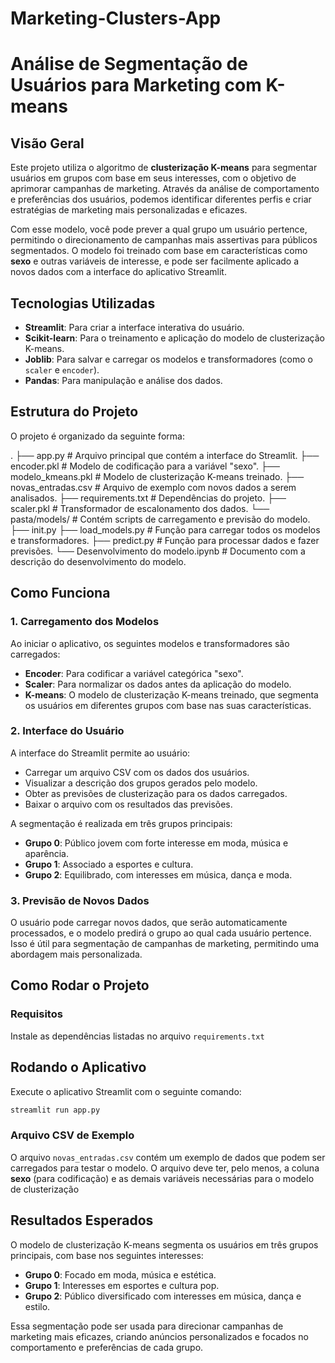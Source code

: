 # Marketing-Clusters-App

# Análise de Segmentação de Usuários para Marketing com K-means

## Visão Geral

Este projeto utiliza o algoritmo de **clusterização K-means** para segmentar usuários em grupos com base em seus interesses, com o objetivo de aprimorar campanhas de marketing. Através da análise de comportamento e preferências dos usuários, podemos identificar diferentes perfis e criar estratégias de marketing mais personalizadas e eficazes.

Com esse modelo, você pode prever a qual grupo um usuário pertence, permitindo o direcionamento de campanhas mais assertivas para públicos segmentados. O modelo foi treinado com base em características como **sexo** e outras variáveis de interesse, e pode ser facilmente aplicado a novos dados com a interface do aplicativo Streamlit.

## Tecnologias Utilizadas

- **Streamlit**: Para criar a interface interativa do usuário.
- **Scikit-learn**: Para o treinamento e aplicação do modelo de clusterização K-means.
- **Joblib**: Para salvar e carregar os modelos e transformadores (como o `scaler` e `encoder`).
- **Pandas**: Para manipulação e análise dos dados.

## Estrutura do Projeto

O projeto é organizado da seguinte forma:

.
├── app.py # Arquivo principal que contém a interface do Streamlit.
├── encoder.pkl # Modelo de codificação para a variável "sexo".
├── modelo_kmeans.pkl # Modelo de clusterização K-means treinado.
├── novas_entradas.csv # Arquivo de exemplo com novos dados a serem analisados.
├── requirements.txt # Dependências do projeto.
├── scaler.pkl # Transformador de escalonamento dos dados.
└── pasta/models/ # Contém scripts de carregamento e previsão do modelo.
├── init.py
├── load_models.py # Função para carregar todos os modelos e transformadores.
├── predict.py # Função para processar dados e fazer previsões.
└── Desenvolvimento do modelo.ipynb # Documento com a descrição do desenvolvimento do modelo.


## Como Funciona

### 1. Carregamento dos Modelos

Ao iniciar o aplicativo, os seguintes modelos e transformadores são carregados:

- **Encoder**: Para codificar a variável categórica "sexo".
- **Scaler**: Para normalizar os dados antes da aplicação do modelo.
- **K-means**: O modelo de clusterização K-means treinado, que segmenta os usuários em diferentes grupos com base nas suas características.

### 2. Interface do Usuário

A interface do Streamlit permite ao usuário:

- Carregar um arquivo CSV com os dados dos usuários.
- Visualizar a descrição dos grupos gerados pelo modelo.
- Obter as previsões de clusterização para os dados carregados.
- Baixar o arquivo com os resultados das previsões.

A segmentação é realizada em três grupos principais:

- **Grupo 0**: Público jovem com forte interesse em moda, música e aparência.
- **Grupo 1**: Associado a esportes e cultura.
- **Grupo 2**: Equilibrado, com interesses em música, dança e moda.

### 3. Previsão de Novos Dados

O usuário pode carregar novos dados, que serão automaticamente processados, e o modelo predirá o grupo ao qual cada usuário pertence. Isso é útil para segmentação de campanhas de marketing, permitindo uma abordagem mais personalizada.

## Como Rodar o Projeto

### Requisitos

Instale as dependências listadas no arquivo `requirements.txt`

## Rodando o Aplicativo

Execute o aplicativo Streamlit com o seguinte comando:

```bash
streamlit run app.py
```

### Arquivo CSV de Exemplo

O arquivo `novas_entradas.csv` contém um exemplo de dados que podem ser carregados para testar o modelo. O arquivo deve ter, pelo menos, a coluna **sexo** (para codificação) e as demais variáveis necessárias para o modelo de clusterização

## Resultados Esperados

O modelo de clusterização K-means segmenta os usuários em três grupos principais, com base nos seguintes interesses:

- **Grupo 0**: Focado em moda, música e estética.
- **Grupo 1**: Interesses em esportes e cultura pop.
- **Grupo 2**: Público diversificado com interesses em música, dança e estilo.

Essa segmentação pode ser usada para direcionar campanhas de marketing mais eficazes, criando anúncios personalizados e focados no comportamento e preferências de cada grupo.

